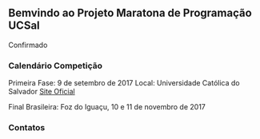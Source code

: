 ## Bemvindo ao Projeto Maratona de Programação UCSal

Confirmado



### Calendário Competição

Primeira Fase: 9 de setembro de 2017
Local: Universidade Católica do Salvador
[Site Oficial](http://www.sbc.org.br/maratona)   



Final Brasileira: Foz do Iguaçu, 10 e 11 de novembro de 2017

### Contatos

